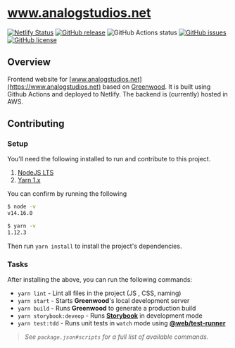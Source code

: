 # www.analogstudios.net

[![Netlify Status](https://api.netlify.com/api/v1/badges/3fa92afb-5d4d-4e27-a483-7eb64cdbe181/deploy-status)](https://app.netlify.com/sites/practical-fermat-fa2c48/deploys)
[![GitHub release](https://img.shields.io/github/tag/AnalogStudiosRI/www.analogstudios.net.svg)](https://github.com/AnalogStudiosRI/www.analogstudios.net/tags)
![GitHub Actions status](https://github.com/AnalogStudiosRI/www.analogstudios.net/workflows/Main%20Integration/badge.svg)
[![GitHub issues](https://img.shields.io/github/issues-pr-raw/AnalogStudiosRI/www.analogstudios.net.svg)](https://github.com/AnalogStudiosRI/www.analogstudios.net/issues)
[![GitHub license](https://img.shields.io/badge/license-Apache2.0-blue.svg)](https://raw.githubusercontent.com/AnalogStudiosRI/www.analogstudios.net/master/LICENSE.md)

## Overview

Frontend website for [www.analogstudios.net](https://www.analogstudios.net) based on [Greenwood](https://www.greenwoodjs.io). It is built using Github Actions and deployed to Netlify. The backend is (currently) hosted in AWS.

## Contributing

### Setup

You'll need the following installed to run and contribute to this project.

1. [NodeJS LTS](https://nodejs.org/)
1. [Yarn 1.x](https://classic.yarnpkg.com/)

You can confirm by running the following

```sh
$ node -v
v14.16.0

$ yarn -v
1.12.3
```

Then run `yarn install` to install the project's dependencies.

### Tasks

After installing the above, you can run the following commands:

- `yarn lint` - Lint all files in the project (JS , CSS, naming)
- `yarn start` - Starts **Greenwood**'s local development server
- `yarn build` - Runs **Greenwood** to generate a production build
- `yarn storybook:deveop` - Runs [**Storybook**](https://storybook.js.org/) in development mode
- `yarn test:tdd` - Runs unit tests in `watch` mode using [**@web/test-runner**](https://modern-web.dev/docs/test-runner/overview/)

> _See `package.json#scripts` for a full list of available commands._

